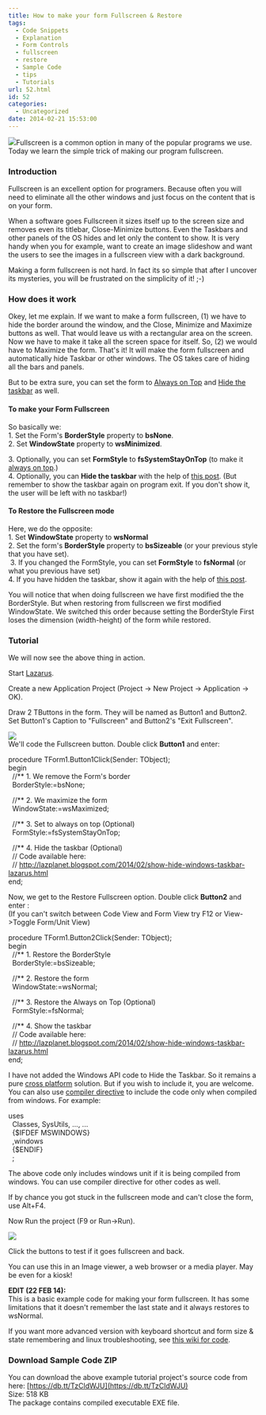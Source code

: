 ```yaml
---
title: How to make your form Fullscreen & Restore
tags:
  - Code Snippets
  - Explanation
  - Form Controls
  - fullscreen
  - restore
  - Sample Code
  - tips
  - Tutorials
url: 52.html
id: 52
categories:
  - Uncategorized
date: 2014-02-21 15:53:00
---
```


![](http://2.bp.blogspot.com/-uOjwFMvVSAA/Uwd1SOltYQI/AAAAAAAABeM/hWvcerPHwWA/s1600/fullscreen-form-thumb.gif)Fullscreen is a common option in many of the popular programs we use. Today we learn the simple trick of making our program fullscreen.  
  
  

### Introduction

Fullscreen is an excellent option for programers. Because often you will need to eliminate all the other windows and just focus on the content that is on your form.  
  
When a software goes Fullscreen it sizes itself up to the screen size and removes even its titlebar, Close-Minimize buttons. Even the Taskbars and other panels of the OS hides and let only the content to show. It is very handy when you for example, want to create an image slideshow and want the users to see the images in a fullscreen view with a dark background.  
  
Making a form fullscreen is not hard. In fact its so simple that after I uncover its mysteries, you will be frustrated on the simplicity of it! ;-)  
  

### How does it work

Okey, let me explain. If we want to make a form fullscreen, (1) we have to hide the border around the window, and the Close, Minimize and Maximize buttons as well. That would leave us with a rectangular area on the screen. Now we have to make it take all the screen space for itself. So, (2) we would have to Maximize the form. That's it! It will make the form fullscreen and automatically hide Taskbar or other windows. The OS takes care of hiding all the bars and panels.  
  
But to be extra sure, you can set the form to [Always on Top](http://lazplanet.blogspot.com/2014/01/always-on-top-lazarus-form.html) and [Hide the taskbar](http://lazplanet.blogspot.com/2014/02/show-hide-windows-taskbar-lazarus.html) as well.  
  

#### To make your Form Fullscreen

So basically we:  
1\. Set the Form's **BorderStyle** property to **bsNone**.  
2\. Set **WindowState** property to **wsMinimized**.  
  
3\. Optionally, you can set **FormStyle** to **fsSystemStayOnTop** (to make it [always on top](http://lazplanet.blogspot.com/2014/01/always-on-top-lazarus-form.html).)  
4\. Optionally, you can **Hide the taskbar** with the help of [this post](http://lazplanet.blogspot.com/2014/02/show-hide-windows-taskbar-lazarus.html). (But remember to show the taskbar again on program exit. If you don't show it, the user will be left with no taskbar!)  
  

#### To Restore the Fullscreen mode

Here, we do the opposite:  
1\. Set **WindowState** property to **wsNormal**  
2\. Set the form's **BorderStyle** property to **bsSizeable** (or your previous style that you have set).  
 3. If you changed the FormStyle, you can set **FormStyle** to **fsNormal** (or what you previous have set)  
4\. If you have hidden the taskbar, show it again with the help of [this post](http://lazplanet.blogspot.com/2014/02/show-hide-windows-taskbar-lazarus.html).  
  
You will notice that when doing fullscreen we have first modified the the BorderStyle. But when restoring from fullscreen we first modified WindowState. We switched this order because setting the BorderStyle First loses the dimension (width-height) of the form while restored.  
  

### Tutorial

We will now see the above thing in action.  
  
Start [Lazarus](http://www.lazarus.freepascal.org/).  
  
Create a new Application Project (Project -> New Project -> Application -> OK).  
  
Draw 2 TButtons in the form. They will be named as Button1 and Button2. Set Button1's Caption to "Fullscreen" and Button2's "Exit Fullscreen".  
  
![](http://4.bp.blogspot.com/-isKafXhZPzw/UwdismKKECI/AAAAAAAABds/RcMnlredzgU/s1600/fullscreen-buttons-lazarus.gif)  
We'll code the Fullscreen button. Double click **Button1** and enter:  
  

procedure TForm1.Button1Click(Sender: TObject);  
begin  
  //\*\* 1. We remove the Form's border  
  BorderStyle:=bsNone;  
  
  //\*\* 2. We maximize the form  
  WindowState:=wsMaximized;  
  
  //\*\* 3. Set to always on top (Optional)  
  FormStyle:=fsSystemStayOnTop;  
  
  //\*\* 4. Hide the taskbar (Optional)  
  // Code available here:  
  // http://lazplanet.blogspot.com/2014/02/show-hide-windows-taskbar-lazarus.html  
end;

  
  
Now, we get to the Restore Fullscreen option. Double click **Button2** and enter :  
(If you can't switch between Code View and Form View try F12 or View->Toggle Form/Unit View)  
  

procedure TForm1.Button2Click(Sender: TObject);  
begin  
  //\*\* 1. Restore the BorderStyle  
  BorderStyle:=bsSizeable;  
  
  //\*\* 2. Restore the form  
  WindowState:=wsNormal;  
  
  //\*\* 3. Restore the Always on Top (Optional)  
  FormStyle:=fsNormal;  
  
  //\*\* 4. Show the taskbar  
  // Code available here:  
  // http://lazplanet.blogspot.com/2014/02/show-hide-windows-taskbar-lazarus.html  
end;

  
I have not added the Windows API code to Hide the Taskbar. So it remains a pure [cross platform](http://wiki.freepascal.org/Multiplatform_Programming_Guide) solution. But if you wish to include it, you are welcome. You can also use [compiler directive](http://www.math.uni-leipzig.de/pool/tuts/FreePascal/prog/node3.html) to include the code only when compiled from windows. For example:  
  

uses  
  Classes, SysUtils, ..., ...  
  {$IFDEF MSWINDOWS}  
  ,windows  
  {$ENDIF}  
  ;

  
The above code only includes windows unit if it is being compiled from windows. You can use compiler directive for other codes as well.  
  
If by chance you got stuck in the fullscreen mode and can't close the form, use Alt+F4.  
  
Now Run the project (F9 or Run->Run).  
  
![](http://2.bp.blogspot.com/-CPm_aE7HQjs/Uwdp2VTLrlI/AAAAAAAABd8/XNgB77nJZqA/s1600/fullscreen-form-lazarus-pro.gif)  
  
Click the buttons to test if it goes fullscreen and back.  
  
You can use this in an Image viewer, a web browser or a media player. May be even for a kiosk!  
  
**EDIT (22 FEB 14):**  
This is a basic example code for making your form fullscreen. It has some limitations that it doesn't remember the last state and it always restores to wsNormal.  
  
If you want more advanced version with keyboard shortcut and form size & state remembering and linux troubleshooting, see [this wiki for code](http://wiki.lazarus.freepascal.org/Application_full_screen_mode).  
  

### Download Sample Code ZIP

You can download the above example tutorial project's source code from here: [https://db.tt/TzCldWJU](https://db.tt/TzCldWJU)  
Size: 518 KB  
The package contains compiled executable EXE file.